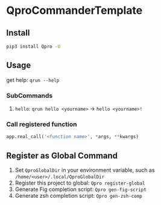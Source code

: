 # QproCommanderTemplate

## Install

```sh
pip3 install Qpro -U
```

## Usage

get help: `qrun --help`

### SubCommands

1. `hello`: `qrun hello <yourname>` -> `hello <yourname>!`

### Call registered function

```python
app.real_call('<function name>', *args, **kwargs)
```

## Register as Global Command

1. Set `QproGlobalDir` in your environment variable, such as `/home/<user>/.local/QproGlobalDir`
2. Register this project to global: `Qpro register-global`
3. Generate Fig completion script: `Qpro gen-fig-script`
4. Generate zsh completion script: `Qpro gen-zsh-comp`

